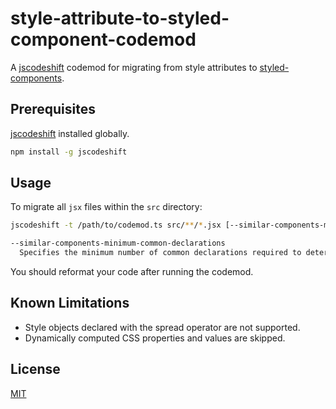 # style-attribute-to-styled-component-codemod

A [jscodeshift](https://github.com/facebook/jscodeshift) codemod for migrating from style attributes to [styled-components](https://github.com/styled-components/styled-components).

## Prerequisites

[jscodeshift](https://www.npmjs.com/package/jscodeshift) installed globally.

```sh
npm install -g jscodeshift
```

## Usage

To migrate all `jsx` files within the `src` directory:

```sh
jscodeshift -t /path/to/codemod.ts src/**/*.jsx [--similar-components-minimum-common-declarations COUNT]

--similar-components-minimum-common-declarations
  Specifies the minimum number of common declarations required to determine whether components should be extended from a common base.
```

You should reformat your code after running the codemod.

## Known Limitations

- Style objects declared with the spread operator are not supported.
- Dynamically computed CSS properties and values are skipped.

## License

[MIT](LICENSE)
